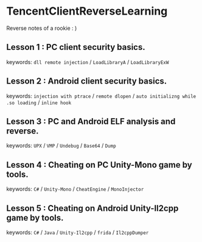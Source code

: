 

# TencentClientReverseLearning
Reverse notes of a rookie : ) 

## Lesson 1 : PC client security basics.
  
keywords: `dll remote injection` / `LoadLibraryA` / `LoadLibraryExW`
  
## Lesson 2 : Android client security basics.

keywords: `injection with ptrace` / `remote dlopen` / `auto initializng while .so loading` / `inline hook`

## Lesson 3 : PC and Android ELF analysis and reverse.

keywords: `UPX` / `VMP` / `Undebug` / `Base64` / `Dump` 

## Lesson 4 : Cheating on PC Unity-Mono game by tools.

keywords: `C#` / `Unity-Mono` / `CheatEngine` / `MonoInjector` 

## Lesson 5 : Cheating on Android Unity-Il2cpp game by tools.

keywords: `C#` / `Java` / `Unity-Il2cpp` / `frida` / `Il2cppDumper` 
